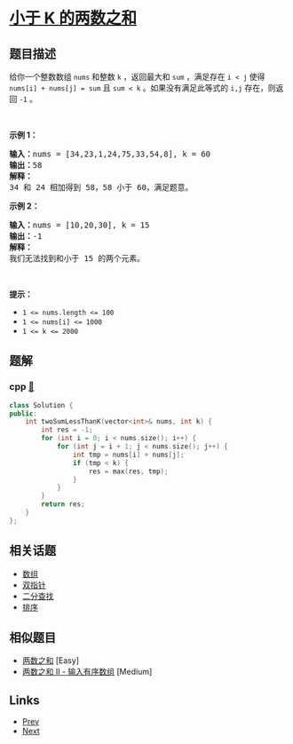 
# [小于 K 的两数之和](https://leetcode-cn.com/problems/two-sum-less-than-k)

## 题目描述

<p>给你一个整数数组 <code>nums</code> 和整数 <code>k</code> ，返回最大和 <code>sum</code> ，满足存在 <code>i < j</code> 使得 <code>nums[i] + nums[j] = sum</code> 且 <code>sum < k</code> 。如果没有满足此等式的 <code>i,j</code> 存在，则返回 <code>-1</code> 。</p>

<p> </p>

<p><strong>示例 1：</strong></p>

<pre>
<strong>输入：</strong>nums = [34,23,1,24,75,33,54,8], k = 60
<strong>输出：</strong>58
<strong>解释：</strong>
34 和 24 相加得到 58，58 小于 60，满足题意。
</pre>

<p><strong>示例 2：</strong></p>

<pre>
<strong>输入：</strong>nums = [10,20,30], k = 15
<strong>输出：</strong>-1
<strong>解释：</strong>
我们无法找到和小于 15 的两个元素。</pre>

<p> </p>

<p><strong>提示：</strong></p>

<ul>
	<li><code>1 <= nums.length <= 100</code></li>
	<li><code>1 <= nums[i] <= 1000</code></li>
	<li><code>1 <= k <= 2000</code></li>
</ul>


## 题解

### cpp [🔗](two-sum-less-than-k.cpp) 
```cpp
class Solution {
public:
    int twoSumLessThanK(vector<int>& nums, int k) {
        int res = -1;
        for (int i = 0; i < nums.size(); i++) {
            for (int j = i + 1; j < nums.size(); j++) {
                int tmp = nums[i] + nums[j];
                if (tmp < k) {
                    res = max(res, tmp);
                }
            }
        }
        return res;
    }
};
```


## 相关话题

- [数组](https://leetcode-cn.com/tag/array) 
- [双指针](https://leetcode-cn.com/tag/two-pointers) 
- [二分查找](https://leetcode-cn.com/tag/binary-search) 
- [排序](https://leetcode-cn.com/tag/sorting) 


## 相似题目

- [两数之和](../two-sum/README.md)  [Easy] 
- [两数之和 II - 输入有序数组](../two-sum-ii-input-array-is-sorted/README.md)  [Medium] 


## Links

- [Prev](../video-stitching/README.md) 
- [Next](../check-if-a-number-is-majority-element-in-a-sorted-array/README.md) 

